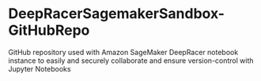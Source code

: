 # DeepRacerSagemakerSandbox-GitHubRepo
GitHub repository used with Amazon SageMaker DeepRacer notebook instance to easily and securely collaborate and ensure version-control with Jupyter Notebooks
